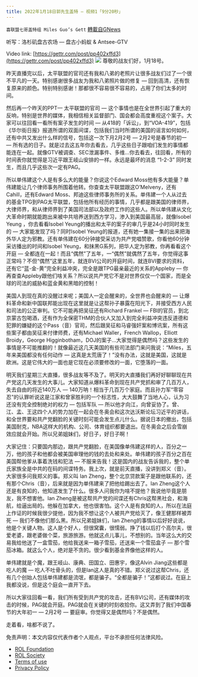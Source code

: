 ```yaml
---
title: 2022年1月18日郭先生盖特 — 视频1「9分20秒」
---
```

`喜联盟七哥盖特组 Miles Guo’s Gett` [轉載自GNews](https://gnews.org/zh-hans/1878830/)

听写：洛杉矶盘古农场 — 盘古小蚂蚁 & Antsee-GTV

Video link: [https://gettr.com/post/pp402xffd3](https://gettr.com/post/pp402xffd3)
![](https://assets.gnews.org/wp-content/uploads/2022/01/148B3CCA-CFB6-4F53-9506-73E3C3132342.jpeg)
尊敬的战友们好，1月18号。

昨天直播完以后，太平联盟的官司还有我和八弟的老照片让很多战友们过了一个很不平凡的一天。特别感谢很多战友为我和八弟照片做的修复 — 回到高清，还有恢复原来的颜色。特别特别感谢！那都很不容易很不容易的，占用了你们太多的时间。

然后再一个昨天的PPT— 太平联盟的官司 — 这个事情也是在全世界引起了重大的反响，特别是世界的媒体，我相信相关监督部门、国会都会高度重视这个案子。大家可以往回看一看所有案子发生的时间 — 从418的「诉讼」，到“VOA-419”，包括《华尔街日报》报道所谓的双面间谍，包括我们当时所谓的美国的谣言如何如何，还有中共又发出什么样的信号，包括这一次下月2月2号 — 2月2号是春节的初一 — 所有选的日子。就是过去这五年你去看去，几乎这些日子跟咱们发生的事情都能连在一起。就像GTV被调查、SEC泄漏事件、多维…你去看去，往回看，所有的时间表你就觉得是习近平跟王岐山安排的一样。永远是最坏的消息 “1-2-3” 同时发生，而且几乎这些次一定有PAG。

所以单伟建这个人是有多么大的能量？你说这个Edward Moss他有多大能量？单伟建能让几个律师事务所围着他转。你查查太平联盟跟这O’Melveny，还有Cahill，还有Edward Moss、邦迪这些律师事务所的关系。单伟建一个人从过去的基金TPG到PAG太平联盟，包括他所有经历的事情，几乎都是跟美国的律师界，大律师界，和从律师界到了美国司法部以及政府工作的这些人。所以单伟建从文化大革命时期就能跑出来被中共培养送到西方学习，渗入到美国最高层，就像Isobel Yeung ，你去看看Isobel Yeung的播出和太平的案子的审几乎是24小时同时发生的 — 大家能发现了吗？同时Isobel Yeung的报道，还有她一集接一集的出来把海外华人定为邪教。还有单伟建在60分钟接受采访为共产党唱赞歌，你看他60分钟采访播出的时间和Isobel Yeung，和抹黑G系列，把华人定为邪教，你再看看这个开庭 — 全都连在一起！而且“偶然”了五年，一“偶然”就偶然了五年，你觉得这事正常吗？不但“偶然”这里五年，就连BVI公司的开庭时间，就连BVI要求的资料，还有它“蓝-金-黄”完全利益冲突，完全是跟TPG最亲最近的关系的Appleby — 你再查查Appleby跟他们啥关系？所以说共产党它不是对世界仅仅一个国家，而是全球的司法的威胁和蓝金黄和黑暗的控制！

美国人到现在真的没醒过来呢；美国人一定会醒来的，全世界也会醒来的 — 让爆料革命和新中国联邦能出现在这里就是让这帮孙子暴露在阳光下，并接受西方人民和司法的公正审判。它不可能再把吴征还有Richard Frankel — FBI的官员，到北京蒙古包喝酒，还有作为全保密THM的合伙人又加入到完全利益冲突违反道德和犯罪的嫌疑的这个Pass（音）官司，然后跟吴征和马睿强奸案和博讯案，所有这些案子都由吴征来付律师费，还有Michael Waller，French Wallop，Elliott Broidy，George Higginbotham，DOJ的案子…大家觉得是偶然吗？这些发生的事情是不可能推翻的！就像最近这几天美国的有些司法部门来问我说：“Miles，五年来美国都没有任何动作 — 这真是太荒唐了！”没有办法，这就是美国，这就是欧洲。这是它伟大的一面也是它现在必须要修改的一面，它堕落的一面。

明天我们星期三大直播，很多战友等不及了。明天的大直播我们再好好聊聊现在共产党这几天发生的大事儿。大家知道从爆料革命到现在共产党抓和审了几百万人，失去自由的将近140万人 — 140万呐！相当于几百万个家庭。而且孙力军“零容忍”的认罪听说这是江家和曾家胜利的一个标志性，大大鼓舞了当地人心，认为习还没有完全控制绝对的权力 — 包括军队 — 所以他才向江，向曾妥协了。曾、江、孟、王这四个人的势力加在一起会在冬奥会和这次达沃斯论坛习近平的讲话，和全世界要和共产党翻脸的关键时刻可能会发生点儿什么。据说日本的撤出，包括美国耐克，NBA这样大的机构、公司、体育组织都要退出。在冬奥会之后会雪崩效应就会开始。所以兄弟姐妹们，好日子，好日子啊！

大家记住：只要国内那边，跟共产党翻脸，在美国像单伟建这样的人，百分之一万，他的孩子和他都会被美国审理他的钱的去处和来处。单伟建的孩子百分之百在美国帮他爹从事着洗钱和犯法 — 不服来告我！这是国内的战友告诉我的，整个单氏家族全是中共的在码的间谍特务。我上次，就是前天直播，没讲到郑义（音）。大家很多问我郑义的事。郑义叫 Ian Zheng，整个北京贷款案子是跟他联系的，还有那个Chris（音），后来就是因为单伟建来了把他给踢出去了。Ian Zheng这个人还是有良知的，他知道发生了什么。很多人问我你为啥不提他？我说他毕竟是朋友，我不想害他。Ian Zheng是被这帮共产党的间谍还有Chris这帮黑社会，和海航，给逼出局的。他躲在加拿大，他也很害怕。这个人是有良知的人，所以在法庭上作证的时候我很少提他，因为我不想让这个人被共产党给灭了，像王健那样被弄死 — 我们不像他们那么黑。所以兄弟姐妹们，Ian Zheng的事情以后好好说说，他是个关键人物。这人是个好人，但很窝囊，很懦弱。挣了钱以后打个高尔夫，很爱老婆，跟老婆做个菜，旅游旅游。他就这点儿事儿，不想别的。当年这么大的交易我给他送了一盒雪茄，他给我送来一箱子雪茄，还送来一个雪茄盒子 — 那个雪茄冰箱。就这么个人，绝对是不贪的。很少看到基金界像他这样的人。

单伟建就是个魔，跟王岐山、康典、田国立、田惠宇，像这Alvin Jiang这些都是吃人的魔 — 吃人不吐骨头的，但是Ian这人是真的不错。郑义说过这帮Chris，还有几个创始人包括单伟建都是流氓，都是骗子。“全都是骗子！”这都说过。在庭上我都没说，但是这个庭会一直开下去。

所以大家往回看一看，我们所有受到共产党的攻击，还有BVI公司，还有媒体的攻击的时候，PAG就会开庭。PAG就会在关键的时刻收拾你。这又弄到了我们中国春节的大年初一 — 2月2号 — 要庭审。你觉得又是偶然吗？不是偶然。

走着看，啥都不说了。

 

免责声明：本文内容仅代表作者个人观点，平台不承担任何法律风险。

- [ROL Foundation](https://rolfoundation.org/)
- [ROL Society](https://rolsociety.org/)
- [Terms of use](https://gnews.org/terms-of-use-3/)
- [Privacy Policy](https://gnews.org/privacy-policy/)
